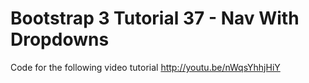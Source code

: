 Bootstrap 3 Tutorial 37 - Nav With Dropdowns
============================================

Code for the following video tutorial http://youtu.be/nWqsYhhjHiY
